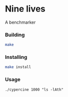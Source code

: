 # Nine lives

A benchmarker

### Building
```sh
make
```


### Installing
```sh
make install
```

[//]: # (### Configuring)

### Usage
```
./cypercine 1000 "ls -lAth"
```

